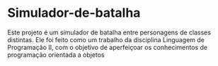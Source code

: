 # Simulador-de-batalha
Este projeto é um simulador de batalha entre personagens de classes distintas. Ele foi feito como um trabalho da disciplina Linguagem de Programação II, com o objetivo de aperfeiçoar os conhecimentos de programação orientada a objetos
